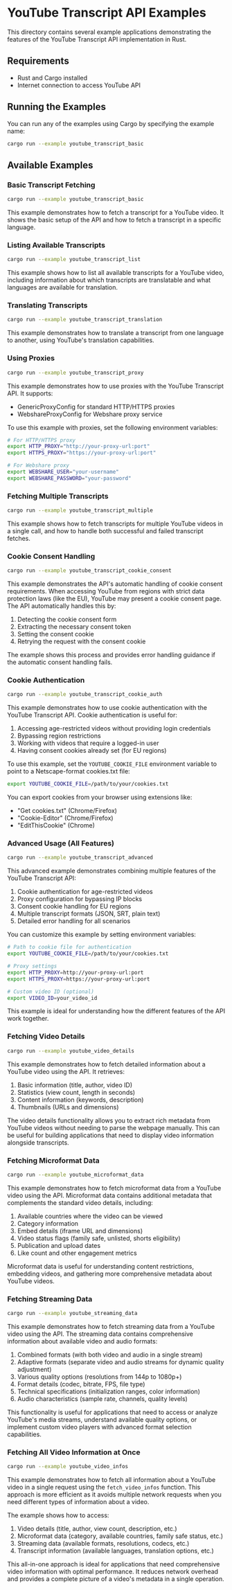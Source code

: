 # YouTube Transcript API Examples

This directory contains several example applications demonstrating the features of the YouTube Transcript API implementation in Rust.

## Requirements

- Rust and Cargo installed
- Internet connection to access YouTube API

## Running the Examples

You can run any of the examples using Cargo by specifying the example name:

```bash
cargo run --example youtube_transcript_basic
```

## Available Examples

### Basic Transcript Fetching

```bash
cargo run --example youtube_transcript_basic
```

This example demonstrates how to fetch a transcript for a YouTube video. It shows the basic setup of the API and how to fetch a transcript in a specific language.

### Listing Available Transcripts

```bash
cargo run --example youtube_transcript_list
```

This example shows how to list all available transcripts for a YouTube video, including information about which transcripts are translatable and what languages are available for translation.

### Translating Transcripts

```bash
cargo run --example youtube_transcript_translation
```

This example demonstrates how to translate a transcript from one language to another, using YouTube's translation capabilities.

### Using Proxies

```bash
cargo run --example youtube_transcript_proxy
```

This example demonstrates how to use proxies with the YouTube Transcript API. It supports:

- GenericProxyConfig for standard HTTP/HTTPS proxies
- WebshareProxyConfig for Webshare proxy service

To use this example with proxies, set the following environment variables:

```bash
# For HTTP/HTTPS proxy
export HTTP_PROXY="http://your-proxy-url:port"
export HTTPS_PROXY="https://your-proxy-url:port"

# For Webshare proxy
export WEBSHARE_USER="your-username"
export WEBSHARE_PASSWORD="your-password"
```

### Fetching Multiple Transcripts

```bash
cargo run --example youtube_transcript_multiple
```

This example shows how to fetch transcripts for multiple YouTube videos in a single call, and how to handle both successful and failed transcript fetches.

### Cookie Consent Handling

```bash
cargo run --example youtube_transcript_cookie_consent
```

This example demonstrates the API's automatic handling of cookie consent requirements. When accessing YouTube from regions with strict data protection laws (like the EU), YouTube may present a cookie consent page. The API automatically handles this by:

1. Detecting the cookie consent form
2. Extracting the necessary consent token
3. Setting the consent cookie
4. Retrying the request with the consent cookie

The example shows this process and provides error handling guidance if the automatic consent handling fails.

### Cookie Authentication

```bash
cargo run --example youtube_transcript_cookie_auth
```

This example demonstrates how to use cookie authentication with the YouTube Transcript API. Cookie authentication is useful for:

1. Accessing age-restricted videos without providing login credentials
2. Bypassing region restrictions
3. Working with videos that require a logged-in user
4. Having consent cookies already set (for EU regions)

To use this example, set the `YOUTUBE_COOKIE_FILE` environment variable to point to a Netscape-format cookies.txt file:

```bash
export YOUTUBE_COOKIE_FILE=/path/to/your/cookies.txt
```

You can export cookies from your browser using extensions like:
- "Get cookies.txt" (Chrome/Firefox)
- "Cookie-Editor" (Chrome/Firefox)
- "EditThisCookie" (Chrome)

### Advanced Usage (All Features)

```bash
cargo run --example youtube_transcript_advanced
```

This advanced example demonstrates combining multiple features of the YouTube Transcript API:

1. Cookie authentication for age-restricted videos
2. Proxy configuration for bypassing IP blocks
3. Consent cookie handling for EU regions
4. Multiple transcript formats (JSON, SRT, plain text)
5. Detailed error handling for all scenarios

You can customize this example by setting environment variables:

```bash
# Path to cookie file for authentication
export YOUTUBE_COOKIE_FILE=/path/to/your/cookies.txt

# Proxy settings
export HTTP_PROXY=http://your-proxy-url:port
export HTTPS_PROXY=https://your-proxy-url:port

# Custom video ID (optional)
export VIDEO_ID=your_video_id
```

This example is ideal for understanding how the different features of the API work together.

### Fetching Video Details

```bash
cargo run --example youtube_video_details
```

This example demonstrates how to fetch detailed information about a YouTube video using the API. It retrieves:

1. Basic information (title, author, video ID)
2. Statistics (view count, length in seconds)
3. Content information (keywords, description) 
4. Thumbnails (URLs and dimensions)

The video details functionality allows you to extract rich metadata from YouTube videos without needing to parse the webpage manually. This can be useful for building applications that need to display video information alongside transcripts.

### Fetching Microformat Data

```bash
cargo run --example youtube_microformat_data
```

This example demonstrates how to fetch microformat data from a YouTube video using the API. Microformat data contains additional metadata that complements the standard video details, including:

1. Available countries where the video can be viewed
2. Category information
3. Embed details (iframe URL and dimensions)
4. Video status flags (family safe, unlisted, shorts eligibility)
5. Publication and upload dates
6. Like count and other engagement metrics

Microformat data is useful for understanding content restrictions, embedding videos, and gathering more comprehensive metadata about YouTube videos.

### Fetching Streaming Data

```bash
cargo run --example youtube_streaming_data
```

This example demonstrates how to fetch streaming data from a YouTube video using the API. The streaming data contains comprehensive information about available video and audio formats:

1. Combined formats (with both video and audio in a single stream)
2. Adaptive formats (separate video and audio streams for dynamic quality adjustment)
3. Various quality options (resolutions from 144p to 1080p+)
4. Format details (codec, bitrate, FPS, file type)
5. Technical specifications (initialization ranges, color information)
6. Audio characteristics (sample rate, channels, quality levels)

This functionality is useful for applications that need to access or analyze YouTube's media streams, understand available quality options, or implement custom video players with advanced format selection capabilities.

### Fetching All Video Information at Once

```bash
cargo run --example youtube_video_infos
```

This example demonstrates how to fetch all information about a YouTube video in a single request using the `fetch_video_infos` function. This approach is more efficient as it avoids multiple network requests when you need different types of information about a video.

The example shows how to access:

1. Video details (title, author, view count, description, etc.)
2. Microformat data (category, available countries, family safe status, etc.)
3. Streaming data (available formats, resolutions, codecs, etc.)
4. Transcript information (available languages, translation options, etc.)

This all-in-one approach is ideal for applications that need comprehensive video information with optimal performance. It reduces network overhead and provides a complete picture of a video's metadata in a single operation. 